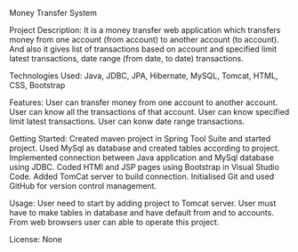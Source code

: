 Money Transfer System

Project Description:
It is a money transfer web application which transfers money from one account (from account) to another account (to account). And also it gives list of transactions based on account and specified limit latest transactions, date range (from date, to date) transactions.


Technologies Used:
Java, JDBC, JPA, Hibernate, MySQL, Tomcat, HTML, CSS, Bootstrap


Features:
User can transfer money from one account to another account.
User can know all the transactions of that account.
User can know specified limit latest transactions.
User can konw date range transactions.


Getting Started:
Created maven project in Spring Tool Suite and started project.
Used MySql as database and created tables according to project.
Implemented connection between Java application and MySql database using JDBC.
Coded HTMl and JSP pages using Bootstrap in Visual Studio Code.
Added TomCat server to build connection.
Initialised Git and used GitHub for version control management.


Usage:
User need to start by adding project to Tomcat server.
User must have to make tables in database and have default from and to accounts.
From web browsers user can able to operate this project.


License:
None